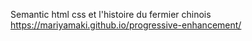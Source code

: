 Semantic html css et l'histoire du fermier chinois
https://mariyamaki.github.io/progressive-enhancement/